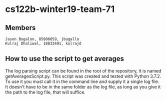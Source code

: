 # cs122b-winter19-team-71

## Members
    Jason Bugalon, 85806059, jbugallo
    Kulraj Dhaliwal, 18833491, kulrajd

## How to use the script to get averages
The log parsing script can be found in the root of the repository, it is named getAveragesScript.py. This script was created and tested with Python 3.7.2. To use it you must call it in the command line and supply it a single log file. It doesn't have to be in the same folder as the log file, as long as you give it the path to the log file, that will suffice.  
